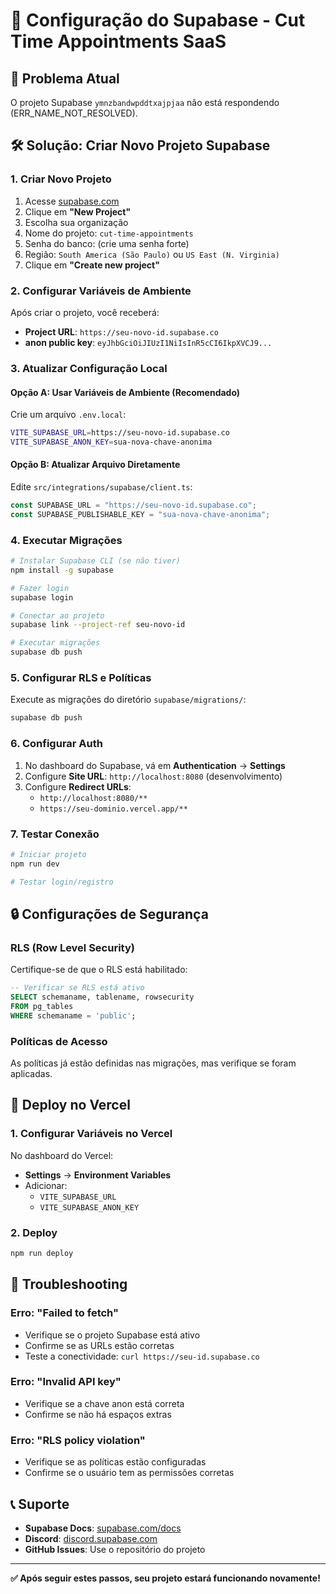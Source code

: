 # 🔧 Configuração do Supabase - Cut Time Appointments SaaS

## 🚨 Problema Atual
O projeto Supabase `ymnzbandwpddtxajpjaa` não está respondendo (ERR_NAME_NOT_RESOLVED).

## 🛠️ Solução: Criar Novo Projeto Supabase

### 1. Criar Novo Projeto
1. Acesse [supabase.com](https://supabase.com)
2. Clique em **"New Project"**
3. Escolha sua organização
4. Nome do projeto: `cut-time-appointments`
5. Senha do banco: (crie uma senha forte)
6. Região: `South America (São Paulo)` ou `US East (N. Virginia)`
7. Clique em **"Create new project"**

### 2. Configurar Variáveis de Ambiente

Após criar o projeto, você receberá:
- **Project URL**: `https://seu-novo-id.supabase.co`
- **anon public key**: `eyJhbGciOiJIUzI1NiIsInR5cCI6IkpXVCJ9...`

### 3. Atualizar Configuração Local

#### Opção A: Usar Variáveis de Ambiente (Recomendado)
Crie um arquivo `.env.local`:
```bash
VITE_SUPABASE_URL=https://seu-novo-id.supabase.co
VITE_SUPABASE_ANON_KEY=sua-nova-chave-anonima
```

#### Opção B: Atualizar Arquivo Diretamente
Edite `src/integrations/supabase/client.ts`:
```typescript
const SUPABASE_URL = "https://seu-novo-id.supabase.co";
const SUPABASE_PUBLISHABLE_KEY = "sua-nova-chave-anonima";
```

### 4. Executar Migrações

```bash
# Instalar Supabase CLI (se não tiver)
npm install -g supabase

# Fazer login
supabase login

# Conectar ao projeto
supabase link --project-ref seu-novo-id

# Executar migrações
supabase db push
```

### 5. Configurar RLS e Políticas

Execute as migrações do diretório `supabase/migrations/`:
```bash
supabase db push
```

### 6. Configurar Auth

1. No dashboard do Supabase, vá em **Authentication** → **Settings**
2. Configure **Site URL**: `http://localhost:8080` (desenvolvimento)
3. Configure **Redirect URLs**: 
   - `http://localhost:8080/**`
   - `https://seu-dominio.vercel.app/**`

### 7. Testar Conexão

```bash
# Iniciar projeto
npm run dev

# Testar login/registro
```

## 🔒 Configurações de Segurança

### RLS (Row Level Security)
Certifique-se de que o RLS está habilitado:
```sql
-- Verificar se RLS está ativo
SELECT schemaname, tablename, rowsecurity 
FROM pg_tables 
WHERE schemaname = 'public';
```

### Políticas de Acesso
As políticas já estão definidas nas migrações, mas verifique se foram aplicadas.

## 🚀 Deploy no Vercel

### 1. Configurar Variáveis no Vercel
No dashboard do Vercel:
- **Settings** → **Environment Variables**
- Adicionar:
  - `VITE_SUPABASE_URL`
  - `VITE_SUPABASE_ANON_KEY`

### 2. Deploy
```bash
npm run deploy
```

## 🐛 Troubleshooting

### Erro: "Failed to fetch"
- Verifique se o projeto Supabase está ativo
- Confirme se as URLs estão corretas
- Teste a conectividade: `curl https://seu-id.supabase.co`

### Erro: "Invalid API key"
- Verifique se a chave anon está correta
- Confirme se não há espaços extras

### Erro: "RLS policy violation"
- Verifique se as políticas estão configuradas
- Confirme se o usuário tem as permissões corretas

## 📞 Suporte

- **Supabase Docs**: [supabase.com/docs](https://supabase.com/docs)
- **Discord**: [discord.supabase.com](https://discord.supabase.com)
- **GitHub Issues**: Use o repositório do projeto

---

**✅ Após seguir estes passos, seu projeto estará funcionando novamente!**

